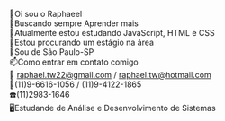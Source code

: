 👋Oi sou o Raphaeel <br>
👀Buscando sempre Aprender mais <br>
🌱Atualmente estou estudando JavaScript, HTML e CSS <br>
💞️Estou procurando um estágio na área <br>
📍Sou de São Paulo-SP <br>
📫Como entrar em contato comigo <br>
📧 raphael.tw22@gmail.com / raphael.tw@hotmail.com <br>
📱(11)9-6616-1056 / (11)9-4122-1865 <br>
☎️(11)2983-1646 <br>
🖥️Estudande de Análise e Desenvolvimento de Sistemas <br>
